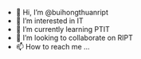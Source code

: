 - 👋 Hi, I’m @buihongthuanript
- 👀 I’m interested in IT
- 🌱 I’m currently learning PTIT
- 💞️ I’m looking to collaborate on RIPT
- 📫 How to reach me ...

<!---
buihongthuanript/buihongthuanript is a ✨ special ✨ repository because its `README.md` (this file) appears on your GitHub profile.
You can click the Preview link to take a look at your changes.
--->

